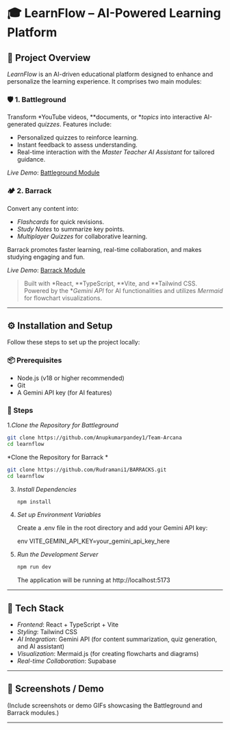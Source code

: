 # 🎓 LearnFlow – AI-Powered Learning Platform

## 📌 Project Overview

*LearnFlow* is an AI-driven educational platform designed to enhance and personalize the learning experience. It comprises two main modules:

### 🛡 1. Battleground
Transform *YouTube videos, **documents, or **topics* into interactive AI-generated *quizzes*. Features include:
- Personalized quizzes to reinforce learning.
- Instant feedback to assess understanding.
- Real-time interaction with the *Master Teacher AI Assistant* for tailored guidance.

*Live Demo*: [Battleground Module](https://learnflowai1.netlify.app/)

### 🏕 2. Barrack
Convert any content into:
- *Flashcards* for quick revisions.
- *Study Notes* to summarize key points.
- *Multiplayer Quizzes* for collaborative learning.

Barrack promotes faster learning, real-time collaboration, and makes studying engaging and fun.

*Live Demo*: [Barrack Module](https://learnflowai2.netlify.app/)

> Built with *React, **TypeScript, **Vite, and **Tailwind CSS. Powered by the **Gemini API* for AI functionalities and utilizes *Mermaid* for flowchart visualizations.

---

## ⚙ Installation and Setup

Follow these steps to set up the project locally:

### 📦 Prerequisites
- Node.js (v18 or higher recommended)
- Git
- A Gemini API key (for AI features)

### 🚀 Steps
1.*Clone the Repository for Battleground*
   ```bash
   git clone https://github.com/Anupkumarpandey1/Team-Arcana
   cd learnflow
   ```
   *Clone the Repository for Barrack *
   ```bash
   git clone https://github.com/Rudramani1/BARRACKS.git
   cd learnflow
   ```
3. *Install Dependencies*
   ```bash
   npm install
   ```

4. *Set up Environment Variables*

   Create a .env file in the root directory and add your Gemini API key:

   env
   VITE_GEMINI_API_KEY=your_gemini_api_key_here
   

5. *Run the Development Server*
   ```bash
   npm run dev
   ```

   The application will be running at http://localhost:5173

---

## 🧰 Tech Stack

- *Frontend*: React + TypeScript + Vite
- *Styling*: Tailwind CSS
- *AI Integration*: Gemini API (for content summarization, quiz generation, and AI assistant)
- *Visualization*: Mermaid.js (for creating flowcharts and diagrams)
- *Real-time Collaboration*: Supabase

---

## 📸 Screenshots / Demo

(Include screenshots or demo GIFs showcasing the Battleground and Barrack modules.)


---
